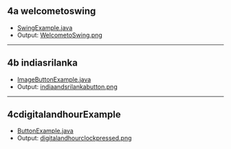 

## 4a welcometoswing

- [SwingExample.java](https://github.com/Krishmaa10/Advanced-Java/blob/main/Lab4%20Swing%20Programs%201/4a%20welcometoswing/SwingExample.java)  
- Output: [WelcometoSwing.png](https://github.com/Krishmaa10/Advanced-Java/blob/main/Lab4%20Swing%20Programs%201/4a%20welcometoswing/WelcometoSwing.png)

---

## 4b indiasrilanka

- [ImageButtonExample.java](https://github.com/Krishmaa10/Advanced-Java/blob/main/Lab4%20Swing%20Programs%201/4b%20indiasrilanka/ImageButtonExample.java)  
- Output: [indiaandsrilankabutton.png](https://github.com/Krishmaa10/Advanced-Java/blob/main/Lab4%20Swing%20Programs%201/4b%20indiasrilanka/indiaandsrilankabutton.png)

---

## 4cdigitalandhourExample

- [ButtonExample.java](https://github.com/Krishmaa10/Advanced-Java/blob/main/Lab4%20Swing%20Programs%201/4cdigitalandhourExample/ButtonExample.java)  
- Output: [digitalandhourclockpressed.png](https://github.com/Krishmaa10/Advanced-Java/blob/main/Lab4%20Swing%20Programs%201/4cdigitalandhourExample/digitalandhourclockpressed.png)

